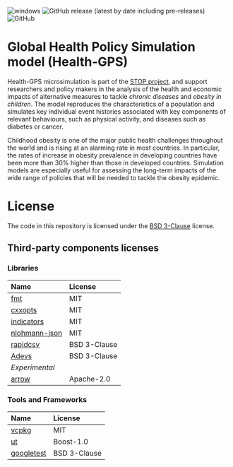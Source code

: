 ![windows](https://github.com/imperialCHEPI/healthgps/actions/workflows/msbuild.yml/badge.svg)
![GitHub release (latest by date including pre-releases)](https://img.shields.io/github/v/release/imperialCHEPI/healthgps?include_prereleases)
![GitHub](https://img.shields.io/github/license/imperialCHEPI/healthgps)

# Global Health Policy Simulation model (Health-GPS)

Health-GPS microsimulation is part of the [STOP project](https://www.stopchildobesity.eu/), and support researchers and policy makers in the analysis of the health and economic impacts of alternative measures to tackle *chronic diseases* and *obesity in children*. The model reproduces the characteristics of a population and simulates key individual event histories associated with key components of relevant behaviours, such as physical activity, and diseases such as diabetes or cancer.

Childhood obesity is one of the major public health challenges throughout the world and is rising at an alarming rate in most countries. In particular, the rates of increase in obesity prevalence in developing countries have been more than 30% higher than those in developed countries. Simulation models are especially useful for assessing the long-term impacts of the wide range of policies that will be needed to tackle the obesity epidemic.

# License

The code in this repository is licensed under the [BSD 3-Clause](LICENSE.md) license.

## Third-party components licenses

### Libraries
| Name  | License |
|:---   |:---     |
| [fmt](https://github.com/fmtlib/fmt)                                       | MIT          |
| [cxxopts](https://github.com/jarro2783/cxxopts)                            | MIT          |
| [indicators](https://github.com/p-ranav/indicators)                        | MIT          |
| [nlohmann-json](https://github.com/nlohmann/json)                          | MIT          |
| [rapidcsv](https://github.com/d99kris/rapidcsv)                            | BSD 3-Clause |
| [Adevs](https://sourceforge.net/projects/adevs/)                           | BSD 3-Clause |
| *Experimental* ||
| [arrow](https://github.com/apache/arrow)                                   | Apache-2.0   |
### Tools and Frameworks
| Name  | License |
|:---   |:---     |
| [vcpkg](https://github.com/microsoft/vcpkg)          | MIT          |
| [ut](https://github.com/boost-ext/ut)                | Boost-1.0    |
| [googletest](https://github.com/google/googletest)   | BSD 3-Clause |



